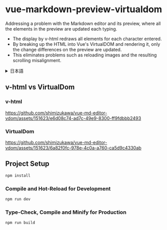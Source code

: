 # vue-markdown-preview-virtualdom

Addressing a problem with the Markdown editor and its preview, where all the elements in the preview are updated each typing.

- The display by v-html redraws all elements for each character entered.
- By breaking up the HTML into Vue's VirtualDOM and rendering it, only the change differences on the preview are updated.
- This eliminates problems such as reloading images and the resulting scrolling misalignment.

<details>
<summary>日本語</summary>

Markdown エディタとそのプレビューを作るときに、プレビューのエレメントが文字入力ごとに全て更新されてしまう問題の対処。

- v-htmlによる表示は1文字入力毎に全てのエレメントを再描画します。
- HTMLをVueのVirtualDOMに分解してレンダリングすることで、プレビュー上の変更差分だけが更新されます。
- これによって、画像の再ロードや、それに伴うスクロール位置のズレなどの問題を解消できます。

</details>

## v-html vs VirtualDom

### v-html

https://github.com/shimizukawa/vue-md-editor-vdom/assets/151623/e6d08c74-ad7c-49e9-8300-ff9fdbbb2493

### VirtualDom

https://github.com/shimizukawa/vue-md-editor-vdom/assets/151623/6a82f0fc-978e-4c0a-a760-ca5d9c4330ab

## Project Setup

```sh
npm install
```

### Compile and Hot-Reload for Development

```sh
npm run dev
```

### Type-Check, Compile and Minify for Production

```sh
npm run build
```

